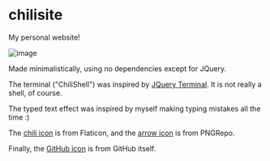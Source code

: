# chilisite

My personal website!

![image](https://user-images.githubusercontent.com/110292814/185671659-c41a0793-0249-41f4-9c78-6cbffb47dcac.png)

Made minimalistically, using no dependencies except for JQuery.

The terminal ("ChiliShell") was inspired by [JQuery Terminal](https://terminal.jcubic.pl/). It is not really a shell, of course.

The typed text effect was inspired by myself making typing mistakes all the time :)

The [chili icon](https://www.flaticon.com/premium-icon/chili_2156631?term=pepper&page=1&position=1&page=1&position=1&related_id=2156631&origin=tag) is from Flaticon, and the [arrow icon](https://www.pngrepo.com/svg/65054/up-arrow) is from PNGRepo.

Finally, the [GitHub icon](https://github.githubassets.com/images/modules/logos_page/GitHub-Mark.png) is from GitHub itself.
